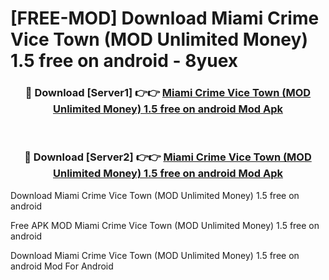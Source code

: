 # [FREE-MOD] Download Miami Crime Vice Town (MOD Unlimited Money) 1.5 free on android - 8yuex


<div align="center">
<h3>🔴 Download [Server1] 👉👉 <a href="https://apk-comot.site?title=Miami_Crime_Vice_Town_(MOD_Unlimited_Money)_1.5_free_on_android">Miami Crime Vice Town (MOD Unlimited Money) 1.5 free on android Mod Apk</a></h3><br>

<h3>🔴 Download [Server2] 👉👉 <a href="https://apk-comot.site?title=Miami_Crime_Vice_Town_(MOD_Unlimited_Money)_1.5_free_on_android">Miami Crime Vice Town (MOD Unlimited Money) 1.5 free on android Mod Apk</a></h3>
</div>



Download Miami Crime Vice Town (MOD Unlimited Money) 1.5 free on android 

Free APK MOD Miami Crime Vice Town (MOD Unlimited Money) 1.5 free on android 

Download Miami Crime Vice Town (MOD Unlimited Money) 1.5 free on android Mod For Android
